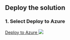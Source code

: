 ## Deploy the solution

### 1. Select Deploy to Azure

<a href="https://portal.azure.com/#create/Microsoft.Template/uri/https%3A%2F%2Fraw.githubusercontent.com%2Fsarthakvijayvergiya%2FazDevopsAuditing%2Fmaster%2Fazuredeploy.json" target="_blank">Deploy to Azure
<img src="https://aka.ms/deploytoazurebutton"/>
</a>
